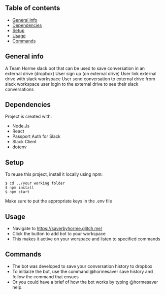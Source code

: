 ## Table of contents
* [General info](#general-info)
* [Dependencies](#dependencies)
* [Setup](#setup)
* [Usage](#usage)
* [Commands](#commands)

## General info
A Team Horme slack bot that can be used to save conversation in an external drive (dropbox)
User sign up (on external drive)
User link external drive with slack workspace
User send conversation to external drive from slack workspace
user login to the external drive to see their slack conversations
	
## Dependencies
Project is created with:
* Node.Js
* React
* Passport Auth for Slack
* Slack Client
* dotenv
	
## Setup
To reuse this project, install it locally using npm:

```
$ cd ../your working folder
$ npm install
$ npm start
```
Make sure to put the appropriate keys in the .env file
## Usage
* Navigate to https://saverbyhorme.glitch.me/
* Click the button to add bot to your workspace
* This makes it active on your worspace and listen to specified commands

## Commands
* The bot was developed to save your conversation history to dropbox
* To initiaize the bot, use the command @hormesaver save history and follow the command that ensues
* Or you could have a brief of how the bot works by typing @hormesaver help.
